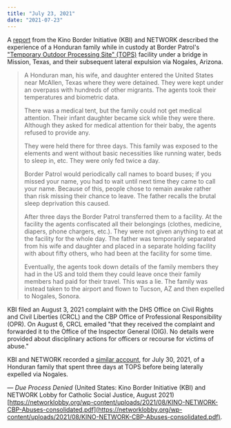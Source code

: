 ```yaml
---
title: "July 23, 2021"
date: "2021-07-23"
---
```


A [report](https://networklobby.org/wp-content/uploads/2021/08/KINO-NETWORK-CBP-Abuses-consolidated.pdf) from the Kino Border Initiative (KBI) and NETWORK described the experience of a Honduran family while in custody at Border Patrol's ["Temporary Outdoor Processing Site" (TOPS)](/event/june-15-2021/) facility under a bridge in Mission, Texas, and their subsequent lateral expulsion via Nogales, Arizona.

> A Honduran man, his wife, and daughter entered the United States near McAllen, Texas where they were detained. They were kept under an overpass with hundreds of other migrants. The agents took their temperatures and biometric data.
> 
> There was a medical tent, but the family could not get medical attention. Their infant daughter became sick while they were there. Although they asked for medical attention for their baby, the agents refused to provide any.
> 
> They were held there for three days. This family was exposed to the elements and went without basic necessities like running water, beds to sleep in, etc. They were only fed twice a day.
> 
> Border Patrol would periodically call names to board buses; if you missed your name, you had to wait until next time they came to call your name. Because of this, people chose to remain awake rather than risk missing their chance to leave. The father recalls the brutal sleep deprivation this caused.
> 
> After three days the Border Patrol transferred them to a facility. At the facility the agents confiscated all their belongings (clothes, medicine, diapers, phone chargers, etc.). They were not given anything to eat at the facility for the whole day. The father was temporarily separated from his wife and daughter and placed in a separate holding facility with about fifty others, who had been at the facility for some time.
> 
> Eventually, the agents took down details of the family members they had in the US and told them they could leave once their family members had paid for their travel. This was a lie. The family was instead taken to the airport and flown to Tucson, AZ and then expelled to Nogales, Sonora.

KBI filed an August 3, 2021 complaint with the DHS Office on Civil Rights and Civil Liberties (CRCL) and the CBP Office of Professional Responsibility (OPR). On August 6, CRCL emailed "that they received the complaint and forwarded it to the Office of the Inspector General (OIG). No details were provided about disciplinary actions for officers or recourse for victims of abuse."

KBI and NETWORK recorded a [similar account](/event/july-30-2021/), for July 30, 2021, of a Honduran family that spent three days at TOPS before being laterally expelled via Nogales.

— _Due Process Denied_ (United States: Kino Border Initiative (KBI) and NETWORK Lobby for Catholic Social Justice, August 2021) [https://networklobby.org/wp-content/uploads/2021/08/KINO-NETWORK-CBP-Abuses-consolidated.pdf](https://networklobby.org/wp-content/uploads/2021/08/KINO-NETWORK-CBP-Abuses-consolidated.pdf).
